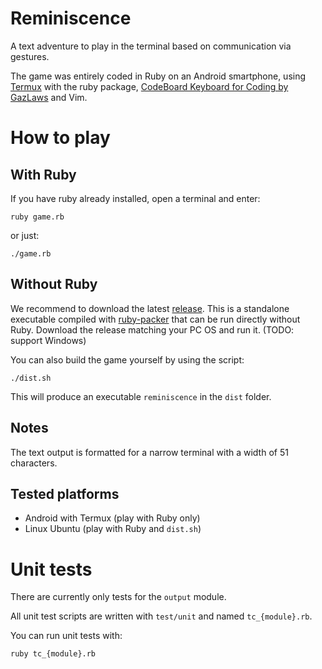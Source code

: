 # Reminiscence

A text adventure to play in the terminal based on communication via gestures.

The game was entirely coded in Ruby on an Android smartphone, using [Termux](https://termux.com) with the ruby package, [CodeBoard Keyboard for Coding by GazLaws](https://play.google.com/store/apps/details?id=com.gazlaws.codeboard) and Vim.

# How to play

## With Ruby

If you have ruby already installed, open a terminal and enter:

`ruby game.rb`

or just:

`./game.rb`

## Without Ruby

We recommend to download the latest [release](https://github.com/hsandt/reminiscence/releases). This is a standalone executable compiled with [ruby-packer](https://github.com/pmq20/ruby-packer) that can be run directly without Ruby. Download the release matching your PC OS and run it. (TODO: support Windows)

You can also build the game yourself by using the script:

`./dist.sh`

This will produce an executable `reminiscence` in the `dist` folder.

## Notes

The text output is formatted for a narrow terminal with a width of 51 characters.

## Tested platforms

* Android with Termux (play with Ruby only)
* Linux Ubuntu (play with Ruby and `dist.sh`)

# Unit tests

There are currently only tests for the `output` module.

All unit test scripts are written with `test/unit` and named `tc_{module}.rb`.

You can run unit tests with:

`ruby tc_{module}.rb`
